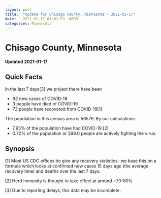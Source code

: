 ```yaml
---
layout: post
title:  "Update for Chisago County, Minnesota - 2021-01-17"
date:   2021-01-17 01:01:29 -0600
categories: Minnesota
---
```


# Chisago County, Minnesota
#### Updated 2021-01-17

## Quick Facts

In the last 7 days[3] we project there have been
- *92* new cases of COVID-19
- *3* people have died of COVID-19
- *73* people have recovered from COVID-19[1]

The population in this census area is 56579. By our calculations:
- 7.95% of the population have had COVID-19.[2]
- 0.70% of the population or 398.0 people are actively fighting the virus.

## Synopsis




[1] Most US CDC offices do give any recovery statistics- we base this on a formula which looks at confirmed new cases
15 days ago (the average recovery time) and deaths over the last 7 days.

[2] Herd Immunity is thought to take effect at around ~70-80%

[3] Due to reporting delays, this data may be incomplete.
 
    